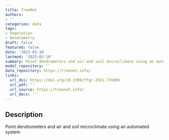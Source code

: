 ```yaml
---
title: TreeNet
authors:
- ''
categories: data
tags:
- Vegetation
- Dendrometry
draft: false
featured: false
date: '2023-03-10'
lastmod: '2023-03-10'
summary: Point dendrometers and air and soil microclimate using an automated system
model_repository: ''
data_repository: https://treenet.info/
links:
  url_doi: https://doi.org/10.3389/ffgc.2021.776905
  url_pdf: ''
  url_source: https://treenet.info/
  url_docs: ''
---
```


## Description

Point dendrometers and air and soil microclimate using an automated system

